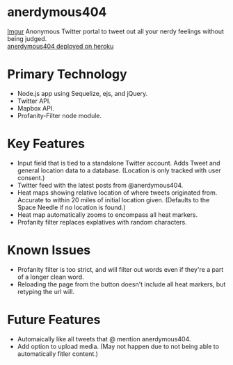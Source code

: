 # anerdymous404
[Imgur](http://i.imgur.com/hbApy7c.png)
Anonymous Twitter portal to tweet out all your nerdy feelings without being judged.  
[anerdymous404 deployed on heroku](https://anerdymous404.herokuapp.com/)

# Primary Technology
* Node.js app using Sequelize, ejs, and jQuery.
* Twitter API.
* Mapbox API.
* Profanity-Filter node module.

# Key Features
* Input field that is tied to a standalone Twitter account. Adds Tweet and general location data to a database. (Location is only tracked with user consent.)
* Twitter feed with the latest posts from @anerdymous404.
* Heat maps showing relative location of where tweets originated from. Accurate to within 20 miles of initial location given. (Defaults to the Space Needle if no location is found.)
* Heat map automatically zooms to encompass all heat markers.
* Profanity filter replaces explatives with random characters.

# Known Issues
* Profanity filter is too strict, and will filter out words even if they're a part of a longer clean word.
* Reloading the page from the button doesn't include all heat markers, but retyping the url will.

# Future Features
* Automaically like all tweets that @ mention anerdymous404.
* Add option to upload media. (May not happen due to not being able to automatically fitler content.)
